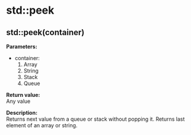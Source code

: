 # std::peek

## std::peek(container)
**Parameters:**  
* container: 
  1. Array
  2. String
  3. Stack
  4. Queue 

**Return value:**  
Any value    

**Description:**  
Returns next value from a queue or stack without popping it.
Returns last element of an array or string. 